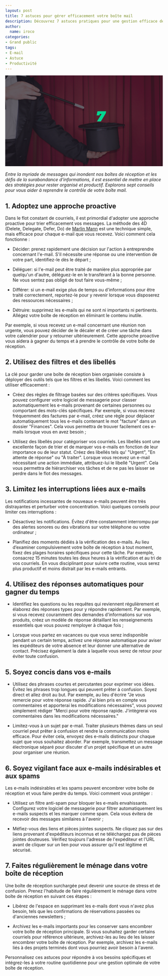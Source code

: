 ```yaml
---
layout: post
title: 7 astuces pour gérer efficacement votre boîte mail
description: Découvrez 7 astuces pratiques pour une gestion efficace de votre boîte mail. Économisez du temps, réduisez votre stress et restez organisé dès maintenant !
author:
  name: iroco
categories:
- Grand public
tags:
- E-mail
- Astuce
- Productivité
---
```

![Illustration de l'article](/images/astuces-email/astuces-email.png)

*Entre la myriade de messages qui inondent nos boîtes de réception et les défis de la surabondance d'informations, il est essentiel de mettre en place des stratégies pour rester organisé et productif. Explorons sept conseils pour vous aider à reprendre le contrôle de votre boîte mail.*

## 1. Adoptez une approche proactive
Dans le flot constant de courriels, il est primordial d'adopter une approche proactive pour trier efficacement vos messages. La méthode des 4D (Delete, Delegate, Defer, Do) de [Marlin Mann](https://www.43folders.com/) est une technique simple, mais efficace pour chaque e-mail que vous recevez. Voici comment cela fonctionne :

* Décider: prenez rapidement une décision sur l'action à entreprendre concernant l'e-mail. S'il nécessite une réponse ou une intervention de votre part, identifiez-le dès le départ ;

* Déléguer: si l'e-mail peut être traité de manière plus appropriée par quelqu'un d'autre, déléguez-le en le transférant à la bonne personne. Ne vous sentez pas obligé de tout faire vous-même ;

* Différer: si un e-mail exige plus de temps ou d'informations pour être traité correctement, reportez-le pour y revenir lorsque vous disposerez des ressources nécessaires ;

* Détruire: supprimez les e-mails qui ne sont ni importants ni pertinents. Allégez votre boîte de réception en éliminant le contenu inutile.

Par exemple, si vous recevez un e-mail concernant une réunion non urgente, vous pouvez décider de le décaler et de créer une tâche dans votre calendrier pour y retourner ultérieurement. Cette approche proactive vous aidera à gagner du temps et à prendre le contrôle de votre boîte de réception.

## 2. Utilisez des filtres et des libellés
La clé pour garder une boîte de réception bien organisée consiste à déployer des outils tels que les filtres et les libellés. Voici comment les utiliser efficacement :

* Créez des règles de filtrage basées sur des critères spécifiques. Vous pouvez configurer votre logiciel de messagerie pour classer automatiquement les e-mails provenant de certaines personnes ou comportant des mots-clés spécifiques. Par exemple, si vous recevez fréquemment des factures par e-mail, créez une règle pour déplacer automatiquement tous les e-mails contenant le mot "facture" dans un dossier "Finances". Cela vous permettra de trouver facilement ces e-mails lorsque vous en avez besoin ;

* Utilisez des libellés pour catégoriser vos courriels. Les libellés sont une excellente façon de trier et de marquer vos e-mails en fonction de leur importance ou de leur statut. Créez des libellés tels qu' "Urgent", "En attente de réponse" ou "À traiter". Lorsque vous recevez un e-mail nécessitant une action immédiate, attribuez-lui le libellé "Urgent". Cela vous permettra de hiérarchiser vos tâches et de ne pas les laisser se perdre dans le flot des messages.

## 3. Limitez les interruptions liées aux e-mails
Les notifications incessantes de nouveaux e-mails peuvent être très distrayantes et perturber votre concentration. Voici quelques conseils pour limiter ces interruptions :

* Désactivez les notifications. Évitez d'être constamment interrompu par des alertes sonores ou des vibrations sur votre téléphone ou votre ordinateur ;

* Planifiez des moments dédiés à la vérification des e-mails. Au lieu d’examiner compulsivement votre boîte de réception à tout moment, fixez des plages horaires spécifiques pour cette tâche. Par exemple, consacrez 15 minutes toutes les deux heures à la vérification et au tri de vos courriels. En vous disciplinant pour suivre cette routine, vous serez plus productif et moins distrait par les e-mails entrants.

## 4. Utilisez des réponses automatiques pour gagner du temps

* Identifiez les questions ou les requêtes qui reviennent régulièrement et élaborez des réponses types pour y répondre rapidement. Par exemple, si vous recevez couramment des demandes d'informations sur vos produits, créez un modèle de réponse détaillant les renseignements essentiels que vous pouvez remployer à chaque fois ;

* Lorsque vous partez en vacances ou que vous serez indisponible pendant un certain temps, activez une réponse automatique pour aviser les expéditeurs de votre absence et leur donner une alternative de contact. Précisez également la date à laquelle vous serez de retour pour éviter toute confusion.

## 5. Soyez concis dans vos e-mails

* Utilisez des phrases courtes et percutantes pour exprimer vos idées. Évitez les phrases trop longues qui peuvent prêter à confusion. Soyez direct et allez droit au but. Par exemple, au lieu d'écrire "Je vous remercie pour votre réponse rapide. J'ai bien pris en compte vos commentaires et apporterai les modifications nécessaires", vous pouvez simplement rédiger "Merci pour votre réponse rapide. J'intègrerai vos commentaires dans les modifications nécessaires."

* Limitez-vous à un sujet par e-mail. Traiter plusieurs thèmes dans un seul courriel peut prêter à confusion et rendre la communication moins efficace. Pour éviter cela, envoyez des e-mails distincts pour chaque sujet que vous souhaitez aborder. Par exemple, transmettez un message électronique séparé pour discuter d'un projet spécifique et un autre pour organiser une réunion.

## 6. Soyez vigilant face aux e-mails indésirables et aux spams
Les e-mails indésirables et les spams peuvent encombrer votre boîte de réception et vous faire perdre du temps. Voici comment vous protéger :

* Utilisez un filtre anti-spam pour bloquer les e-mails envahissants. Configurez votre logiciel de messagerie pour filtrer automatiquement les e-mails suspects et les marquer comme spam. Cela vous évitera de recevoir des messages similaires à l'avenir ;

* Méfiez-vous des liens et pièces jointes suspects. Ne cliquez pas sur des liens provenant d'expéditeurs inconnus et ne téléchargez pas de pièces jointes douteuses. Vérifiez toujours l'adresse de l'expéditeur et l'URL avant de cliquer sur un lien pour vous assurer qu'il est légitime et sécurisé.

## 7. Faites régulièrement le ménage dans votre boîte de réception
Une boîte de réception surchargée peut devenir une source de stress et de confusion. Prenez l'habitude de faire régulièrement le ménage dans votre boîte de réception en suivant ces étapes :

* Libérez de l'espace en supprimant les e-mails dont vous n'avez plus besoin, tels que les confirmations de réservations passées ou d'anciennes newsletters ;

* Archivez les e-mails importants pour les conserver sans encombrer votre boîte de réception principale. Si vous souhaitez garder certains courriels pour référence ultérieure, archivez-les au lieu de les laisser encombrer votre boîte de réception. Par exemple, archivez les e-mails liés à des projets terminés dont vous pourriez avoir besoin à l'avenir.

Personnalisez ces astuces pour répondre à vos besoins spécifiques et intégrez-les à votre routine quotidienne pour une gestion optimale de votre boîte de réception. 
